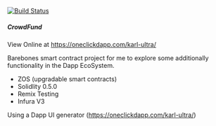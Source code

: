 [![Build Status](https://travis-ci.org/FriendlyUser/CrowdFund.svg?branch=master)](https://travis-ci.org/FriendlyUser/CrowdFund)

##### CrowdFund

View Online at https://oneclickdapp.com/karl-ultra/

Barebones smart contract project for me to explore some additionally functionality in the Dapp EcoSystem.

* ZOS (upgradable smart contracts)
* Solidlity 0.5.0
* Remix Testing
* Infura V3

Using a Dapp UI generator (https://oneclickdapp.com/karl-ultra/)

